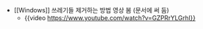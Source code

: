 - [[Windows]] 쓰레기들 제거하는 방법 영상 봄 (문서에 써 둠)
	 - {{video  https://www.youtube.com/watch?v=GZPRrYLGrhI}}
